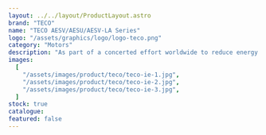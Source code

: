 ```yaml
---
layout: ../../layout/ProductLayout.astro
brand: "TECO"
name: "TECO AESV/AESU/AESV-LA Series"
logo: "/assets/graphics/logo/logo-teco.png"
category: "Motors"
description: "As part of a concerted effort worldwide to reduce energy consumption, CO2 emissions and the impact of industrial operations on the environment, TECO is committed to produce International Energy-Efficiency Class (IE) motors in order to reduce the energy consumed and in turn reduce greenhouse gas emissions. TECO’s V-series are designed, manufactured and tested to meet latest European and International standard. The New V Series, which comprise of full range of Efficiency Classes IE1, IE2 & IE3 Motors."
images:
  [
    "/assets/images/product/teco/teco-ie-1.jpg",
    "/assets/images/product/teco/teco-ie-2.jpg",
    "/assets/images/product/teco/teco-ie-3.jpg",
  ]
stock: true
catalogue:
featured: false
---
```

